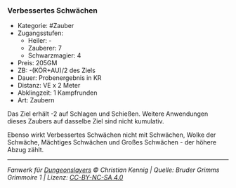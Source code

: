 ### Verbessertes Schwächen

- Kategorie: #Zauber
- Zugangsstufen:
  - Heiler: -
  - Zauberer: 7
  - Schwarzmagier: 4
- Preis: 205GM
- ZB: -(KÖR+AU)/2 des Ziels
- Dauer: Probenergebnis in KR
- Distanz: VE x 2 Meter
- Abklingzeit: 1 Kampfrunden
- Art: Zaubern

Das Ziel erhält -2 auf Schlagen und Schießen. Weitere Anwendungen dieses Zaubers auf dasselbe Ziel sind nicht kumulativ.

Ebenso wirkt Verbessertes Schwächen nicht mit Schwächen, Wolke der Schwäche, Mächtiges Schwächen und Großes Schwächen - der höhere Abzug zählt.

---

_Fanwerk für [Dungeonslayers](https://www.dungeonslayers.net/) © Christian Kennig | Quelle: Bruder Grimms Grimmoire 1 | Lizenz: [CC-BY-NC-SA 4.0](https://creativecommons.org/licenses/by-nc-sa/4.0/deed.de)_

